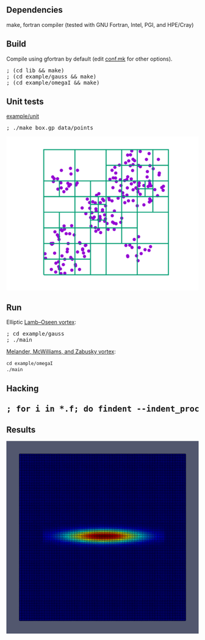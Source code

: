 <h2>Dependencies</h2>

make, fortran compiler (tested with GNU Fortran, Intel, PGI, and HPE/Cray)

<h2>Build</h2>

Compile using gfortran by default (edit [conf.mk](conf.mk) for other
options).

<pre>
; (cd lib && make)
; (cd example/gauss && make)
; (cd example/omegaI && make)
</pre>

<h2>Unit tests</h2>

[example/unit](example/unit/)

<pre>
; ./make_box.gp data/points
</pre>

<p align="center"><img src="./img/make_box.svg"/></p>

<h2>Run</h2>

Elliptic <a href="https://en.wikipedia.org/wiki/Lamb%E2%80%93Oseen_vortex">Lamb–Oseen vortex</a>:

<pre>
; cd example/gauss
; ./main
</pre>


<a href="https://doi.org/10.1017/S0022112087001150">Melander,  McWilliams,  and  Zabusky vortex</a>:

    cd example/omegaI
    ./main

<h2>Hacking<h2>

<pre>
; for i in *.f; do findent --indent_procedure=0 < $i > t && mv t $i; done
</pre>

<h2>Results</h2>

<p align="center"><img src="./img/gauss.gif"/></p>
